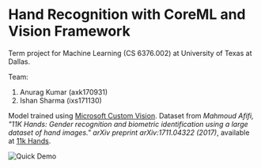#  Hand Recognition with CoreML and Vision Framework

Term project for Machine Learning (CS 6376.002) at University of Texas at Dallas. 

Team:

1. Anurag Kumar (axk170931)
2. Ishan Sharma (ixs171130)

Model trained using [Microsoft Custom Vision](https://www.customvision.ai/). Dataset from 
*Mahmoud Afifi, "11K Hands: Gender recognition and biometric identification using a large dataset of hand images." arXiv preprint arXiv:1711.04322 (2017)*, available at [11k Hands](https://sites.google.com/view/11khands). 

![Quick Demo](https://thumbs.gfycat.com/GivingImpishCockerspaniel-size_restricted.gif)
